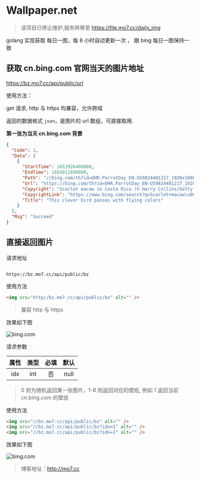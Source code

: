 # Wallpaper.net

> 该项目已停止维护,服务转移至 https://file.mo7.cc/daily_img

golang 实现获取 每日一图，每 8 小时自动更新一次 ， 跟 bing 每日一图保持一致

## 获取 cn.bing.com 官网当天的图片地址

<https://bz.mo7.cc/api/public/url>

使用方法：

get 请求, http 与 https 均兼容，允许跨域

返回的数据格式 `json`，是图片的 url 数组，可直接取用.

**第一张为当天 cn.bing.com 背景**

```json
{
  "Code": 1,
  "Data": [
    {
      "StartTime": 1653926400000,
      "EndTime": 1654012800000,
      "Path": "//bing.com/th?id=OHR.ParrotDay_EN-US9824481217_1920x1080.jpg",
      "Url": "https://bing.com/th?id=OHR.ParrotDay_EN-US9824481217_1920x1080.jpg",
      "Copyright": "Scarlet macaw in Costa Rica (© Harry Collins/Getty Images)",
      "CopyrightLink": "https://www.bing.com/search?q=Scarlet+macaw\u0026form=hpcapt\u0026filters=HpDate%3a%2220220531_0700%22",
      "Title": "This clever bird passes with flying colors"
    }
  ],
  "Msg": "Succeed"
}
```

## 直接返回图片

请求地址

```url

https://bz.mo7.cc/api/public/bz

```

使用方法

```html
<img src="http//bz.mo7.cc/api/public/bz" alt="" />
```

> 兼容 http 与 https

效果如下图

![bing.com](http://bz.mo7.cc/api/public/bz 'bz.mo7.cc')

请求参数

| 属性 | 类型 | 必填 | 默认 |
| :--: | :--: | :--: | :--: |
| idx  | int  |  否  | null |

> 0 则为随机返回某一张图片，1-8 则返回对应的壁纸, 例如 1 返回当前 cn.bing.com 的壁纸

使用方法

```html
<img src="//bz.mo7.cc/api/public/bz" alt="" />
<img src="//bz.mo7.cc/api/public/bz?idx=1" alt="" />
<img src="//bz.mo7.cc/api/public/bz?idx=1" alt="" />
```

效果如下图

![bing.com](http://bz.mo7.cc/api/public/bz?idx=1 'bz.mo7.cc')

> 博客地址：http://mo7.cc
